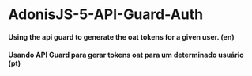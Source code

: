 # AdonisJS-5-API-Guard-Auth

#### Using the api guard to generate the oat tokens for a given user. (en)
#### Usando API Guard para gerar tokens oat para um determinado usuário (pt)
